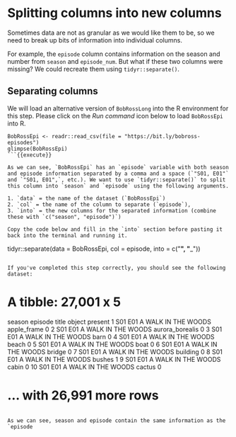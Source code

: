 # Splitting columns into new columns

Sometimes data are not as granular as we would like them to be, so we need to break up bits of information into individual columns.

For example, the `episode` column contains information on the season and number from `season` and `episode_num`. But what if these two columns were missing? We could recreate them using `tidyr::separate()`. 

## Separating columns 

We will load an alternative version of `BobRossLong` into the R environment for this step. Please click on the *Run command* icon below to load `BobRossEpi` into R. 

```
BobRossEpi <- readr::read_csv(file = "https://bit.ly/bobross-episodes")
glimpse(BobRossEpi)
```{{execute}} 

As we can see, `BobRossEpi` has an `episode` variable with both season and episode information separated by a comma and a space (`"S01, E01"` and `"S01, E01",`, etc.). We want to use `tidyr::separate()` to split this column into `season` and `episode` using the following arguments. 

1. `data` = the name of the dataset (`BobRossEpi`)  
2. `col` = the name of the column to separate (`episode`),  
3. `into` = the new columns for the separated information (combine these with `c("season", "episode")`) 

Copy the code below and fill in the `into` section before pasting it back into the terminal and running it. 

```
tidyr::separate(data = BobRossEpi, col = episode, into = c("______", "_______"))
```{{copy}}

If you've completed this step correctly, you should see the following dataset: 

```
# A tibble: 27,001 x 5
   season episode title               object          present
   <chr>  <chr>   <chr>               <chr>             <dbl>
 1 S01    E01     A WALK IN THE WOODS apple_frame           0
 2 S01    E01     A WALK IN THE WOODS aurora_borealis       0
 3 S01    E01     A WALK IN THE WOODS barn                  0
 4 S01    E01     A WALK IN THE WOODS beach                 0
 5 S01    E01     A WALK IN THE WOODS boat                  0
 6 S01    E01     A WALK IN THE WOODS bridge                0
 7 S01    E01     A WALK IN THE WOODS building              0
 8 S01    E01     A WALK IN THE WOODS bushes                1
 9 S01    E01     A WALK IN THE WOODS cabin                 0
10 S01    E01     A WALK IN THE WOODS cactus                0
# … with 26,991 more rows
```

As we can see, season and episode contain the same information as the `episode
